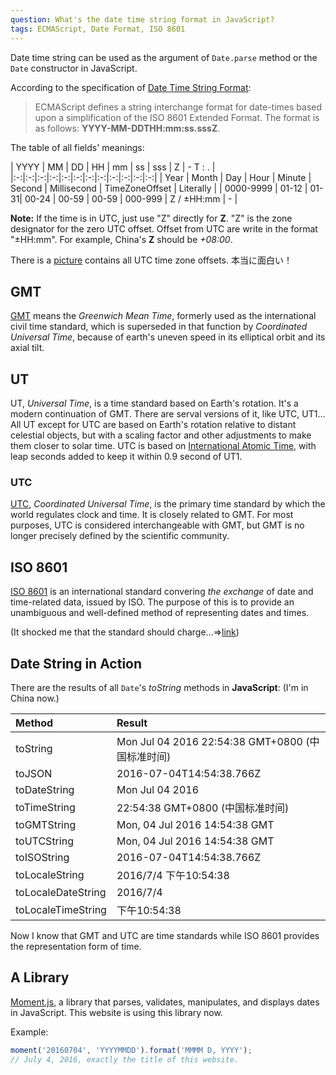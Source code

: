 ```yaml
---
question: What's the date time string format in JavaScript?
tags: ECMAScript, Date Format, ISO 8601
---
```


Date time string can be used as the argument of `Date.parse` method or the `Date` constructor in JavaScript.

According to the specification of [Date Time String Format](http://www.ecma-international.org/ecma-262/6.0/index.html#sec-date-time-string-format):

> ECMAScript defines a string interchange format for date-times based upon a simplification of the ISO 8601 Extended Format. The format is as follows: **YYYY-MM-DDTHH:mm:ss.sssZ**.

The table of all fields' meanings:

| YYYY | MM | DD | HH | mm | ss | sss | Z | - T : . |
|:-:|:-:|:-:|:-:|:-:|:-:|:-:|:-:|:-:|:-:|:-:|:-:|
| Year | Month | Day | Hour | Minute | Second | Millisecond | TimeZoneOffset | Literally |
| 0000-9999 | 01-12 | 01-31| 00-24 | 00-59 | 00-59 | 000-999 | Z / ±HH:mm | - |

**Note:** If the time is in UTC, just use "Z" directly for **Z**. "Z" is the zone designator for the zero UTC offset. Offset from UTC are write in the format "±HH:mm". For example, China's **Z** should be *+08:00*.

There is a [picture](https://upload.wikimedia.org/wikipedia/commons/e/e8/Standard_World_Time_Zones.png) contains all UTC time zone offsets. 本当に面白い！

## GMT

[GMT](https://en.wikipedia.org/wiki/Greenwich_Mean_Time) means the *Greenwich Mean Time*, formerly used as the international civil time standard, which is superseded in that function by *Coordinated Universal Time*, because of earth's uneven speed in its elliptical orbit and its axial tilt.

## UT

UT, *Universal Time*, is a time standard based on Earth's rotation. It's a modern continuation of GMT. There are serval versions of it, like UTC, UT1... All UT except for UTC are based on Earth's rotation relative to distant celestial objects, but with a scaling factor and other adjustments to make them closer to solar time. UTC is based on [International Atomic Time](https://en.wikipedia.org/wiki/International_Atomic_Time), with leap seconds added to keep it within 0.9 second of UT1.

### UTC

[UTC](https://en.wikipedia.org/wiki/Coordinated_Universal_Time), *Coordinated Universal Time*, is the primary time standard by which the world regulates clock and time. It is closely related to GMT. For most purposes, UTC is considered interchangeable with GMT, but GMT is no longer precisely defined by the scientific community.

## ISO 8601

[ISO 8601](https://en.wikipedia.org/wiki/ISO_8601) is an international standard convering *the exchange* of date and time-related data, issued by ISO. The purpose of this is to provide an unambiguous and well-defined method of representing dates and times.

(It shocked me that the standard should charge...=>[link](http://www.iso.org/iso/home/standards/iso8601.htm))

## Date String in Action

There are the results of all `Date`'s *toString* methods in **JavaScript**: (I'm in China now.)

| Method | Result |
|:-|:-|
| toString | Mon Jul 04 2016 22:54:38 GMT+0800 (中国标准时间) |
| toJSON | 2016-07-04T14:54:38.766Z |
| toDateString | Mon Jul 04 2016 |
| toTimeString | 22:54:38 GMT+0800 (中国标准时间) |
| toGMTString | Mon, 04 Jul 2016 14:54:38 GMT |
| toUTCString | Mon, 04 Jul 2016 14:54:38 GMT |
| toISOString | 2016-07-04T14:54:38.766Z |
| toLocaleString | 2016/7/4 下午10:54:38 |
| toLocaleDateString | 2016/7/4 |
| toLocaleTimeString | 下午10:54:38 |

Now I know that GMT and UTC are time standards while ISO 8601 provides the representation form of time.

## A Library

[Moment.js](http://momentjs.com/), a library that parses, validates, manipulates, and displays dates in JavaScript. This website is using this library now.

Example:

```javascript
moment('20160704', 'YYYYMMDD').format('MMMM D, YYYY');
// July 4, 2016, exactly the title of this website.
```
